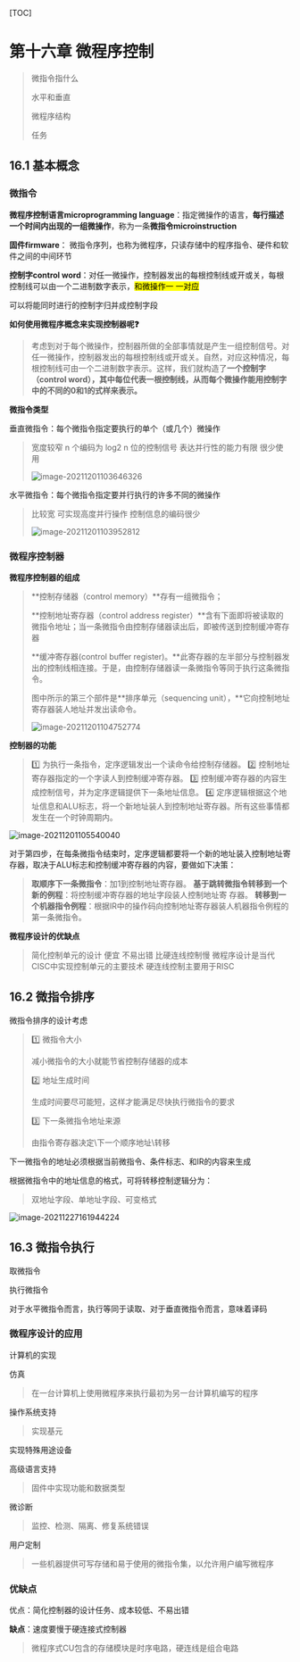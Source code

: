 [TOC]

# 第十六章 微程序控制

> 微指令指什么
>
> 水平和垂直
>
> 微程序结构
>
> 任务

## 16.1 基本概念

### 微指令

**微程序控制语言microprogramming language**：指定微操作的语言，**每行描述一个时间内出现的一组微操作**，称为一条**微指令microinstruction**

**固件firmware**： 微指令序列，也称为微程序，只读存储中的程序指令、硬件和软件之间的中间环节

**控制字control word**：对任一微操作，控制器发出的每根控制线或开或关，每根控制线可以由一个二进制数字表示，<mark>和微操作一 一对应</mark>

可以将能同时进行的控制字归并成控制字段

**如何使用微程序概念来实现控制器呢:question:**

> 考虑到对于每个微操作，控制器所做的全部事情就是产生一组控制信号。对任一微操作，控制器发出的每根控制线或开或关。自然，对应这种情况，每根控制线可由一个二进制数字表示。这样，我们就构造了**一个控制字（control word），其中每位代表一根控制线，从而每个微操作能用控制字中的不同的0和1的式样来表示。**

**微指令类型**

垂直微指令：每个微指令指定要执行的单个（或几个）微操作 

> 宽度较窄 
> n 个编码为 log2 n 位的控制信号 
> 表达并行性的能力有限
> 很少使用
>
> ![image-20211201103646326](https://note-image-1307786938.cos.ap-beijing.myqcloud.com/typora/qshell/image-20211201103646326.png)

水平微指令：每个微指令指定要并行执行的许多不同的微操作

> 比较宽 
> 可实现高度并行操作 
> 控制信息的编码很少
>
> ![image-20211201103952812](https://note-image-1307786938.cos.ap-beijing.myqcloud.com/typora/qshell/image-20211201103952812.png)

### 微程序控制器

**微程序控制器的组成**

> **控制存储器（control memory）**存有一组微指令；
>
> **控制地址寄存器（control address register）**含有下面即将被读取的微指令地址；当一条微指令由控制存储器读出后，即被传送到控制缓冲寄存器
>
> **缓冲寄存器(control buffer register)。**此寄存器的左半部分与控制器发出的控制线相连接。于是，由控制存储器读一条微指令等同于执行这条微指令。
>
> 图中所示的第三个部件是**排序单元（sequencing unit），**它向控制地址寄存器装人地址并发出读命令。
>
> ![image-20211201104752774](https://note-image-1307786938.cos.ap-beijing.myqcloud.com/typora/qshell/image-20211201104752774.png)

**控制器的功能**

> :one: 为执行一条指令，定序逻辑发出一个读命令给控制存储器。
> :two: 控制地址寄存器指定的一个字读人到控制缓冲寄存器。
> :three: 控制缓冲寄存器的内容生成控制信号，并为定序逻辑提供下一条地址信息。
> :four: 定序逻辑根据这个地址信息和ALU标志，将一个新地址装人到控制地址寄存器。所有这些事情都发生在一个时钟周期内。

![image-20211201105540040](https://note-image-1307786938.cos.ap-beijing.myqcloud.com/typora/qshell/image-20211201105540040.png)

对于第四步，在每条微指令结束时，定序逻辑都要将一个新的地址装入控制地址寄存器，取决于ALU标志和控制缓冲寄存器的内容，要做如下决策：

> **取顺序下一条微指令**：加1到控制地址寄存器。
> **基于跳转微指令转移到一个新的例程**：将控制缓冲寄存器的地址字段装人控制地址寄
> 存器。
> **转移到一个机器指令例程**：根据IR中的操作码向控制地址寄存器装人机器指令例程的第一条微指令。

**微程序设计的优缺点**

> 简化控制单元的设计
> 便宜 不易出错 
> 比硬连线控制慢 
> 微程序设计是当代CISC中实现控制单元的主要技术 硬连线控制主要用于RISC

## 16.2 微指令排序

微指令排序的设计考虑

> :one: 微指令大小
>
> 减小微指令的大小就能节省控制存储器的成本
>
> :two: 地址生成时间
>
> 生成时间要尽可能短，这样才能满足尽快执行微指令的要求
>
> :three: 下一条微指令地址来源
>
> 由指令寄存器决定\下一个顺序地址\转移

下一微指令的地址必须根据当前微指令、条件标志、和IR的内容来生成

根据微指令中的地址信息的格式，可将转移控制逻辑分为：

> 双地址字段、单地址字段、可变格式

![image-20211227161944224](https://note-image-1307786938.cos.ap-beijing.myqcloud.com/typora/qshell/image-20211227161944224.png)

## 16.3 微指令执行

取微指令

执行微指令

对于水平微指令而言，执行等同于读取、对于垂直微指令而言，意味着译码

### 微程序设计的应用

计算机的实现 

仿真 

> 在一台计算机上使用微程序来执行最初为另一台计算机编写的程序 

操作系统支持 

> 实现基元 

实现特殊用途设备 

高级语言支持 

> 固件中实现功能和数据类型 

微诊断 

> 监控、检测、隔离、修复系统错误 

用户定制 

> 一些机器提供可写存储和易于使用的微指令集，以允许用户编写微程序

### 优缺点

优点：简化控制器的设计任务、成本较低、不易出错

**缺点**：速度要慢于硬连接式控制器

> 微程序式CU包含的存储模块是时序电路，硬连线是组合电路

